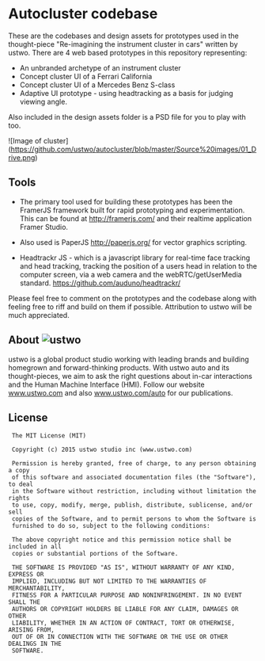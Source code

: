 # Autocluster codebase
These are the codebases and design assets for prototypes used in the thought-piece "Re-imagining the instrument cluster in cars" written by ustwo. 
There are 4 web based prototypes in this repository representing:
* An unbranded archetype of an instrument cluster
* Concept cluster UI of a Ferrari California
* Concept cluster UI of a Mercedes Benz S-class 
* Adaptive UI prototype - using headtracking as a basis for judging viewing angle.

Also included in the design assets folder is a PSD file for you to play with too.

![Image of cluster]
(https://github.com/ustwo/autocluster/blob/master/Source%20images/01_Drive.png)

## Tools
* The primary tool used for building these prototypes has been the FramerJS framework built for rapid prototyping and experimentation. This can be found at http://framerjs.com/ and their realtime application Framer Studio.

* Also used is PaperJS http://paperjs.org/ for vector graphics scripting.

* Headtrackr JS - which is a javascript library for real-time face tracking and head tracking, tracking the position of a users head in relation to the computer screen, via a web camera and the webRTC/getUserMedia standard. https://github.com/auduno/headtrackr/

Please feel free to comment on the prototypes and the codebase along with feeling free to riff and build on them if possible. Attribution to ustwo will be much appreciated.

## About ![ustwo](https://media.licdn.com/media/p/4/005/02e/351/2f4017d.png)
ustwo is a global product studio working with leading brands and building homegrown and forward-thinking products. With ustwo auto and its thought-pieces, we aim to ask the right questions about in-car interactions and the Human Machine Interface (HMI). Follow our website www.ustwo.com and also www.ustwo.com/auto for our publications.

## License

     The MIT License (MIT)  
      
     Copyright (c) 2015 ustwo studio inc (www.ustwo.com)  
      
     Permission is hereby granted, free of charge, to any person obtaining a copy
     of this software and associated documentation files (the "Software"), to deal
     in the Software without restriction, including without limitation the rights
     to use, copy, modify, merge, publish, distribute, sublicense, and/or sell
     copies of the Software, and to permit persons to whom the Software is
     furnished to do so, subject to the following conditions:  
     
     The above copyright notice and this permission notice shall be included in all
     copies or substantial portions of the Software.  
      
     THE SOFTWARE IS PROVIDED "AS IS", WITHOUT WARRANTY OF ANY KIND, EXPRESS OR
     IMPLIED, INCLUDING BUT NOT LIMITED TO THE WARRANTIES OF MERCHANTABILITY,
     FITNESS FOR A PARTICULAR PURPOSE AND NONINFRINGEMENT. IN NO EVENT SHALL THE
     AUTHORS OR COPYRIGHT HOLDERS BE LIABLE FOR ANY CLAIM, DAMAGES OR OTHER
     LIABILITY, WHETHER IN AN ACTION OF CONTRACT, TORT OR OTHERWISE, ARISING FROM,
     OUT OF OR IN CONNECTION WITH THE SOFTWARE OR THE USE OR OTHER DEALINGS IN THE
     SOFTWARE.  
